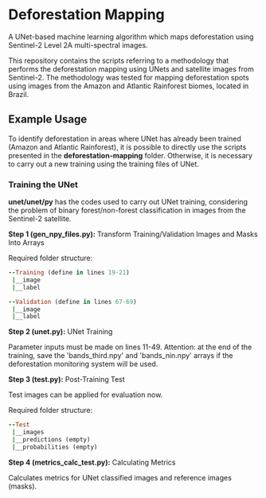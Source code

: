 # Deforestation Mapping
A UNet-based machine learning algorithm which maps deforestation using Sentinel-2 Level 2A multi-spectral images.

This repository contains the scripts referring to a methodology that performs the deforestation mapping using UNets and satellite images from Sentinel-2. The methodology was tested for mapping deforestation spots using images from the Amazon and Atlantic Rainforest biomes, located in Brazil.

## Example Usage
To identify deforestation in areas where UNet has already been trained (Amazon and Atlantic Rainforest), it is possible to directly use the scripts presented in the **deforestation-mapping** folder. Otherwise, it is necessary to carry out a new training using the training files of UNet.

### Training the UNet
**unet/unet/py** has the codes used to carry out UNet training, considering the problem of binary forest/non-forest classification in images from the Sentinel-2 satellite.

**Step 1 (gen_npy_files.py):** Transform Training/Validation Images and Masks Into Arrays

Required folder structure:

```ruby
--Training (define in lines 19-21)
 |__image
 |__label

--Validation (define in lines 67-69)
 |__image
 |__label
 ```
 
 **Step 2 (unet.py):** UNet Training 
 
Parameter inputs must be made on lines 11-49. Attention: at the end of the training, save the 'bands_third.npy' and 'bands_nin.npy' arrays if the deforestation monitoring system will be used.

**Step 3 (test.py):** Post-Training Test

Test images can be applied for evaluation now. 

Required folder structure:

```ruby
--Test
 |__images
 |__predictions (empty)
 |__probabilities (empty)
```

**Step 4 (metrics_calc_test.py):** Calculating Metrics

Calculates metrics for UNet classified images and reference images (masks).
